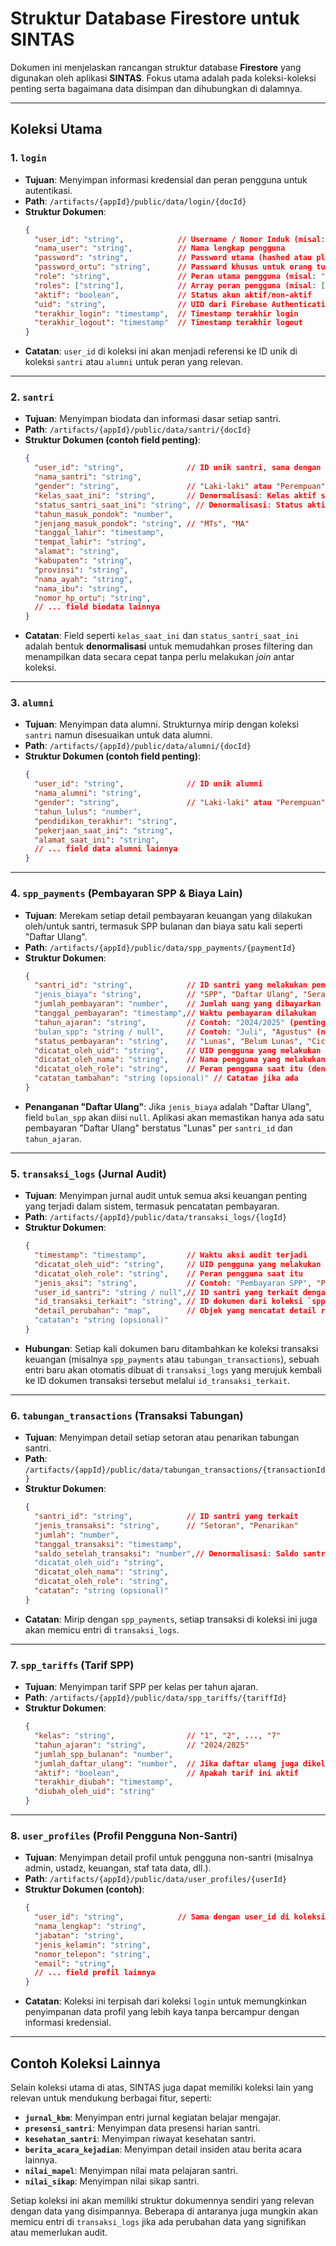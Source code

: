 # Struktur Database Firestore untuk SINTAS

Dokumen ini menjelaskan rancangan struktur database **Firestore** yang digunakan oleh aplikasi **SINTAS**. Fokus utama adalah pada koleksi-koleksi penting serta bagaimana data disimpan dan dihubungkan di dalamnya.

---

## Koleksi Utama

### 1. `login`

* **Tujuan**: Menyimpan informasi kredensial dan peran pengguna untuk autentikasi.
* **Path**: `/artifacts/{appId}/public/data/login/{docId}`
* **Struktur Dokumen**:
    ```json
    {
      "user_id": "string",            // Username / Nomor Induk (misal: "admin", "SNT001")
      "nama_user": "string",          // Nama lengkap pengguna
      "password": "string",           // Password utama (hashed atau plain, sesuai kebijakan keamanan)
      "password_ortu": "string",      // Password khusus untuk orang tua santri (jika role santri)
      "role": "string",               // Peran utama pengguna (misal: "admin", "santri", "keuangan")
      "roles": ["string"],            // Array peran pengguna (misal: ["admin"], ["santri"], ["ustadz", "keuangan"])
      "aktif": "boolean",             // Status akun aktif/non-aktif
      "uid": "string",                // UID dari Firebase Authentication (diupdate saat login)
      "terakhir_login": "timestamp",  // Timestamp terakhir login
      "terakhir_logout": "timestamp"  // Timestamp terakhir logout
    }
    ```
* **Catatan**: `user_id` di koleksi ini akan menjadi referensi ke ID unik di koleksi `santri` atau `alumni` untuk peran yang relevan.

---

### 2. `santri`

* **Tujuan**: Menyimpan biodata dan informasi dasar setiap santri.
* **Path**: `/artifacts/{appId}/public/data/santri/{docId}`
* **Struktur Dokumen (contoh field penting)**:
    ```json
    {
      "user_id": "string",              // ID unik santri, sama dengan user_id di koleksi login
      "nama_santri": "string",
      "gender": "string",               // "Laki-laki" atau "Perempuan"
      "kelas_saat_ini": "string",       // Denormalisasi: Kelas aktif saat ini (misal: "1", "2", "7")
      "status_santri_saat_ini": "string", // Denormalisasi: Status aktif, lulus, keluar, dll.
      "tahun_masuk_pondok": "number",
      "jenjang_masuk_pondok": "string", // "MTs", "MA"
      "tanggal_lahir": "timestamp",
      "tempat_lahir": "string",
      "alamat": "string",
      "kabupaten": "string",
      "provinsi": "string",
      "nama_ayah": "string",
      "nama_ibu": "string",
      "nomor_hp_ortu": "string",
      // ... field biodata lainnya
    }
    ```
* **Catatan**: Field seperti `kelas_saat_ini` dan `status_santri_saat_ini` adalah bentuk **denormalisasi** untuk memudahkan proses filtering dan menampilkan data secara cepat tanpa perlu melakukan *join* antar koleksi.

---

### 3. `alumni`

* **Tujuan**: Menyimpan data alumni. Strukturnya mirip dengan koleksi `santri` namun disesuaikan untuk data alumni.
* **Path**: `/artifacts/{appId}/public/data/alumni/{docId}`
* **Struktur Dokumen (contoh field penting)**:
    ```json
    {
      "user_id": "string",              // ID unik alumni
      "nama_alumni": "string",
      "gender": "string",               // "Laki-laki" atau "Perempuan"
      "tahun_lulus": "number",
      "pendidikan_terakhir": "string",
      "pekerjaan_saat_ini": "string",
      "alamat_saat_ini": "string",
      // ... field data alumni lainnya
    }
    ```

---

### 4. `spp_payments` (Pembayaran SPP & Biaya Lain)

* **Tujuan**: Merekam setiap detail pembayaran keuangan yang dilakukan oleh/untuk santri, termasuk SPP bulanan dan biaya satu kali seperti "Daftar Ulang".
* **Path**: `/artifacts/{appId}/public/data/spp_payments/{paymentId}`
* **Struktur Dokumen**:
    ```json
    {
      "santri_id": "string",            // ID santri yang melakukan pembayaran (misal: SNT001)
      "jenis_biaya": "string",          // "SPP", "Daftar Ulang", "Seragam", "Buku", "Kegiatan", dll.
      "jumlah_pembayaran": "number",    // Jumlah uang yang dibayarkan
      "tanggal_pembayaran": "timestamp",// Waktu pembayaran dilakukan
      "tahun_ajaran": "string",         // Contoh: "2024/2025" (penting untuk biaya tahunan seperti Daftar Ulang)
      "bulan_spp": "string / null",     // Contoh: "Juli", "Agustus" (null jika `jenis_biaya` bukan "SPP")
      "status_pembayaran": "string",    // "Lunas", "Belum Lunas", "Cicilan" (opsional, jika ada skema cicilan)
      "dicatat_oleh_uid": "string",     // UID pengguna yang melakukan input
      "dicatat_oleh_nama": "string",    // Nama pengguna yang melakukan input (denormalisasi)
      "dicatat_oleh_role": "string",    // Peran pengguna saat itu (denormalisasi)
      "catatan_tambahan": "string (opsional)" // Catatan jika ada
    }
    ```
* **Penanganan "Daftar Ulang"**: Jika `jenis_biaya` adalah "Daftar Ulang", field `bulan_spp` akan diisi `null`. Aplikasi akan memastikan hanya ada satu pembayaran "Daftar Ulang" berstatus "Lunas" per `santri_id` dan `tahun_ajaran`.

---

### 5. `transaksi_logs` (Jurnal Audit)

* **Tujuan**: Menyimpan jurnal audit untuk semua aksi keuangan penting yang terjadi dalam sistem, termasuk pencatatan pembayaran.
* **Path**: `/artifacts/{appId}/public/data/transaksi_logs/{logId}`
* **Struktur Dokumen**:
    ```json
    {
      "timestamp": "timestamp",         // Waktu aksi audit terjadi
      "dicatat_oleh_uid": "string",     // UID pengguna yang melakukan aksi
      "dicatat_oleh_role": "string",    // Peran pengguna saat itu
      "jenis_aksi": "string",           // Contoh: "Pembayaran SPP", "Pembayaran Daftar Ulang", "Setoran Tabungan", "Penarikan Tabungan", "Update Tarif SPP", "Update Data Santri Keuangan"
      "user_id_santri": "string / null",// ID santri yang terkait dengan transaksi (null jika aksi tidak spesifik santri)
      "id_transaksi_terkait": "string", // ID dokumen dari koleksi `spp_payments` atau `tabungan_transactions` yang terkait.
      "detail_perubahan": "map",        // Objek yang mencatat detail relevan dari aksi (misal: {"jenis_biaya": "Daftar Ulang", "jumlah": 500000, "tahun_ajaran": "2024/2025"})
      "catatan": "string (opsional)"
    }
    ```
* **Hubungan**: Setiap kali dokumen baru ditambahkan ke koleksi transaksi keuangan (misalnya `spp_payments` atau `tabungan_transactions`), sebuah entri baru akan otomatis dibuat di `transaksi_logs` yang merujuk kembali ke ID dokumen transaksi tersebut melalui `id_transaksi_terkait`.

---

### 6. `tabungan_transactions` (Transaksi Tabungan)

* **Tujuan**: Menyimpan detail setiap setoran atau penarikan tabungan santri.
* **Path**: `/artifacts/{appId}/public/data/tabungan_transactions/{transactionId}`
* **Struktur Dokumen**:
    ```json
    {
      "santri_id": "string",            // ID santri yang terkait
      "jenis_transaksi": "string",      // "Setoran", "Penarikan"
      "jumlah": "number",
      "tanggal_transaksi": "timestamp",
      "saldo_setelah_transaksi": "number",// Denormalisasi: Saldo santri setelah transaksi ini
      "dicatat_oleh_uid": "string",
      "dicatat_oleh_nama": "string",
      "dicatat_oleh_role": "string",
      "catatan": "string (opsional)"
    }
    ```
* **Catatan**: Mirip dengan `spp_payments`, setiap transaksi di koleksi ini juga akan memicu entri di `transaksi_logs`.

---

### 7. `spp_tariffs` (Tarif SPP)

* **Tujuan**: Menyimpan tarif SPP per kelas per tahun ajaran.
* **Path**: `/artifacts/{appId}/public/data/spp_tariffs/{tariffId}`
* **Struktur Dokumen**:
    ```json
    {
      "kelas": "string",                // "1", "2", ..., "7"
      "tahun_ajaran": "string",         // "2024/2025"
      "jumlah_spp_bulanan": "number",
      "jumlah_daftar_ulang": "number",  // Jika daftar ulang juga dikelola di sini
      "aktif": "boolean",               // Apakah tarif ini aktif
      "terakhir_diubah": "timestamp",
      "diubah_oleh_uid": "string"
    }
    ```

---

### 8. `user_profiles` (Profil Pengguna Non-Santri)

* **Tujuan**: Menyimpan detail profil untuk pengguna non-santri (misalnya admin, ustadz, keuangan, staf tata data, dll.).
* **Path**: `/artifacts/{appId}/public/data/user_profiles/{userId}`
* **Struktur Dokumen (contoh)**:
    ```json
    {
      "user_id": "string",            // Sama dengan user_id di koleksi login
      "nama_lengkap": "string",
      "jabatan": "string",
      "jenis_kelamin": "string",
      "nomor_telepon": "string",
      "email": "string",
      // ... field profil lainnya
    }
    ```
* **Catatan**: Koleksi ini terpisah dari koleksi `login` untuk memungkinkan penyimpanan data profil yang lebih kaya tanpa bercampur dengan informasi kredensial.

---

## Contoh Koleksi Lainnya

Selain koleksi utama di atas, SINTAS juga dapat memiliki koleksi lain yang relevan untuk mendukung berbagai fitur, seperti:

* **`jurnal_kbm`**: Menyimpan entri jurnal kegiatan belajar mengajar.
* **`presensi_santri`**: Menyimpan data presensi harian santri.
* **`kesehatan_santri`**: Menyimpan riwayat kesehatan santri.
* **`berita_acara_kejadian`**: Menyimpan detail insiden atau berita acara lainnya.
* **`nilai_mapel`**: Menyimpan nilai mata pelajaran santri.
* **`nilai_sikap`**: Menyimpan nilai sikap santri.

Setiap koleksi ini akan memiliki struktur dokumennya sendiri yang relevan dengan data yang disimpannya. Beberapa di antaranya juga mungkin akan memicu entri di `transaksi_logs` jika ada perubahan data yang signifikan atau memerlukan audit.